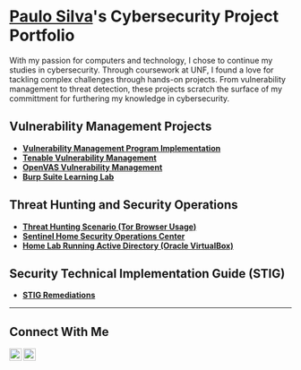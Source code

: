 # <a href="https://www.linkedin.com/in/psilva96/">Paulo Silva</a>'s Cybersecurity Project Portfolio

With my passion for computers and technology, I chose to continue my studies in cybersecurity. Through coursework at UNF, I found a love for tackling complex challenges through hands-on projects. From vulnerability management to threat detection, these projects scratch the surface of my committment for furthering my knowledge in cybersecurity.


## Vulnerability Management Projects

- **[Vulnerability Management Program Implementation](https://github.com/paulo-silva01/vulnerability-management-program)**
- **[Tenable Vulnerability Management](https://github.com/paulo-silva01/tenable-vulnerability-management)**
- **[OpenVAS Vulnerability Management](https://github.com/paulo-silva01/Azure-Vulnerability-Management)**
- **[Burp Suite Learning Lab]()**

## Threat Hunting and Security Operations

- **[Threat Hunting Scenario (Tor Browser Usage)](https://github.com/paulo-silva01/threat-hunting-scenario-tor/tree/main)**
- **[Sentinel Home Security Operations Center](https://github.com/paulo-silva01/sentinel-home-SOC)**
- **[Home Lab Running Active Directory (Oracle VirtualBox)](https://github.com/paulo-silva01/Home-Lab-Running-Active-Directory)**

## Security Technical Implementation Guide (STIG)

- **[STIG Remediations](https://github.com/paulo-silva01/STIG-Remediation)**

<hr/>

## Connect With Me
[<img align="left" alt="___________ | LinkedIn" width="22px" src="https://cdn.jsdelivr.net/npm/simple-icons@v3/icons/linkedin.svg" />][linkedin]
[<img align="left" alt="___________ | Instagram" width="22px" src="https://cdn.jsdelivr.net/npm/simple-icons@v3/icons/instagram.svg" />][instagram]

[instagram]: https://www.instagram.com/paaauulo
[linkedin]: https://linkedin.com/in/psilva96

<!--
<img width="35" alt="image" src="https://github.com/user-attachments/assets/2f41c7cd-5ea8-4475-b451-a37161b6c3fb"> 
<img width="35" alt="image" src="https://github.com/user-attachments/assets/77649969-9910-4994-8b96-74a116cfb2a8">
-->
